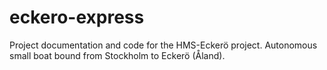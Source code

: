 # eckero-express
Project documentation and code for the HMS-Eckerö project. Autonomous small boat bound from Stockholm to Eckerö (Åland).
